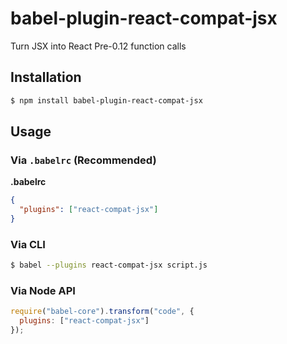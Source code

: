 # babel-plugin-react-compat-jsx

Turn JSX into React Pre-0.12 function calls

## Installation

```sh
$ npm install babel-plugin-react-compat-jsx
```

## Usage

### Via `.babelrc` (Recommended)

**.babelrc**

```json
{
  "plugins": ["react-compat-jsx"]
}
```

### Via CLI

```sh
$ babel --plugins react-compat-jsx script.js
```

### Via Node API

```javascript
require("babel-core").transform("code", {
  plugins: ["react-compat-jsx"]
});
```
